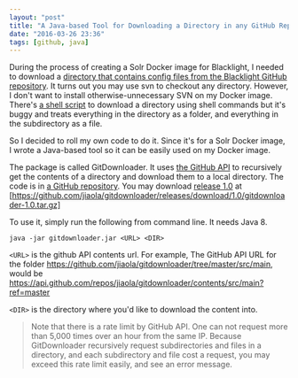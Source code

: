 ```yaml
---
layout: "post"
title: "A Java-based Tool for Downloading a Directory in any GitHub Repository"
date: "2016-03-26 23:36"
tags: [github, java]
---
```


During the process of creating a Solr Docker image for Blacklight, I needed to download a [directory that contains config files from the Blacklight GitHub repository](https://github.com/projectblacklight/blacklight/tree/master/solr). It turns out you may use svn to checkout any directory. However, I don't want to install otherwise-unnecessary SVN on my Docker image. There's [a shell script](https://github.com/ojbc/docker/blob/master/java8-karaf3/files/git-download.sh) to download a directory using shell commands but it's buggy and treats everything in the directory as a folder, and everything in the subdirectory as a file. 

So I decided to roll my own code to do it. Since it's for a Solr Docker image, I wrote a Java-based tool so it can be easily used on my Docker image.

<!-- more -->

The package is called GitDownloader. It uses [the GitHub API](https://developer.github.com/v3/) to recursively get the contents of a directory and download them to a local directory. The code is in [a GitHub repository](https://github.com/jiaola/gitdownloader). You may download [release 1.0](https://github.com/jiaola/gitdownloader/releases/tag/1.0) at [https://github.com/jiaola/gitdownloader/releases/download/1.0/gitdownloader-1.0.tar.gz]

To use it, simply run the following from command line. It needs Java 8.

```
java -jar gitdownloader.jar <URL> <DIR>
```

`<URL>` is the github API contents url. For example, The GitHub API URL for the folder https://github.com/jiaola/gitdownloader/tree/master/src/main, would be https://api.github.com/repos/jiaola/gitdownloader/contents/src/main?ref=master

`<DIR>` is the directory where you'd like to download the content into.

> Note that there is a rate limit by GitHub API. One can not request more than 5,000 times over an hour from the same IP. Because GitDownloader recursively request subdirectories and files in a directory, and each subdirectory and file cost a request, you may exceed this rate limit easily, and see an error message.
